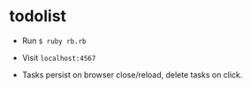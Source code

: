 # todolist

* Run `$ ruby rb.rb`
* Visit `localhost:4567`

* Tasks persist on browser close/reload, delete tasks on click.

